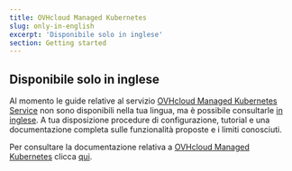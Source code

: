 ```yaml
---
title: OVHcloud Managed Kubernetes
slug: only-in-english
excerpt: 'Disponibile solo in inglese'
section: Getting started
---
```


## Disponibile solo in inglese

Al momento le guide relative al servizio [OVHcloud Managed Kubernetes Service](https://www.ovhcloud.com/it/public-cloud/kubernetes/) non sono disponibili nella tua lingua, ma è possibile consultarle [in inglese](https://docs.ovh.com/gb/en/kubernetes/).
A tua disposizione procedure di configurazione, tutorial e una documentazione completa sulle funzionalità proposte e i limiti conosciuti.

Per consultare la documentazione relativa a [OVHcloud Managed Kubernetes](https://www.ovhcloud.com/it/public-cloud/kubernetes/) clicca [qui](https://docs.ovh.com/gb/en/kubernetes/).
